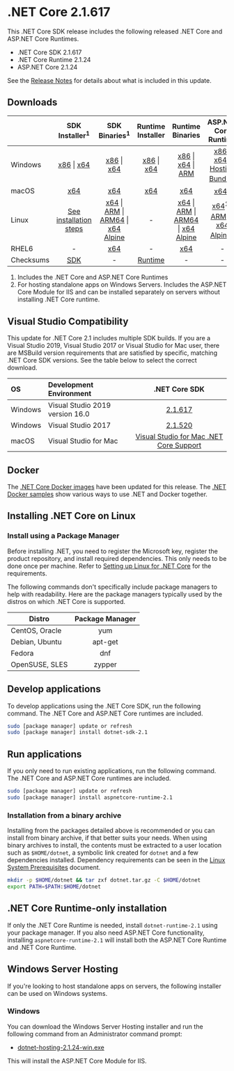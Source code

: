 # .NET Core 2.1.617

This .NET Core SDK release includes the following released .NET Core and ASP.NET Core Runtimes.

* .NET Core SDK 2.1.617
* .NET Core Runtime 2.1.24
* ASP.NET Core 2.1.24

See the [Release Notes](https://github.com/dotnet/core/blob/main/release-notes/2.1/2.1.24/2.1.24.md) for details about what is included in this update.

## Downloads

|           | SDK Installer<sup>1</sup>                        | SDK Binaries<sup>1</sup>                 | Runtime Installer                                        | Runtime Binaries                                 | ASP.NET Core Runtime           |
| --------- | :------------------------------------------:     | :----------------------:                 | :---------------------------:                            | :-------------------------:                      | :-----------------:            |
| Windows   | [x86][dotnet-sdk-win-x86.exe] \| [x64][dotnet-sdk-win-x64.exe] | [x86][dotnet-sdk-win-x86.zip] \| [x64][dotnet-sdk-win-x64.zip] | [x86][dotnet-runtime-win-x86.exe] \| [x64][dotnet-runtime-win-x64.exe] | [x86][dotnet-runtime-win-x86.zip] \| [x64][dotnet-runtime-win-x64.zip] \| [ARM][dotnet-runtime-win-arm.zip] | [x86][aspnetcore-runtime-win-x86.exe] \| [x64][aspnetcore-runtime-win-x64.exe] \| <br> [Hosting Bundle][dotnet-hosting-win.exe]<sup>2</sup> |
| macOS     | [x64][dotnet-sdk-osx-x64.pkg]  | [x64][dotnet-sdk-osx-x64.tar.gz]     | [x64][dotnet-runtime-osx-x64.pkg] | [x64][dotnet-runtime-osx-x64.tar.gz] | [x64][aspnetcore-runtime-osx-x64.tar.gz]<sup>1</sup>
| Linux     | [See installation steps][linux-setup]   | [x64][dotnet-sdk-linux-x64.tar.gz] \| [ARM][dotnet-sdk-linux-arm.tar.gz] \| [ARM64][dotnet-sdk-linux-arm64.tar.gz] \| [x64 Alpine][dotnet-sdk-linux-musl-x64.tar.gz] | - | [x64][dotnet-runtime-linux-x64.tar.gz] \| [ARM][dotnet-runtime-linux-arm.tar.gz] \| [ARM64][dotnet-runtime-linux-arm64.tar.gz] \| [x64 Alpine][dotnet-runtime-linux-musl-x64.tar.gz] | [x64][aspnetcore-runtime-linux-x64.tar.gz]<sup>1</sup>  \| [ARM][aspnetcore-runtime-linux-arm.tar.gz]<sup>1</sup> \| [x64 Alpine][aspnetcore-runtime-linux-musl-x64.tar.gz]<sup>1</sup> |
| RHEL6     | -                                                | [x64][dotnet-sdk-rhel.6-x64.tar.gz]                    | -                                                        | [x64][dotnet-runtime-rhel.6-x64.tar.gz] | - |
| Checksums | [SDK][checksums-sdk]                             | -                                        | [Runtime][checksums-runtime]                             | - | - |

1. Includes the .NET Core and ASP.NET Core Runtimes
2. For hosting standalone apps on Windows Servers. Includes the ASP.NET Core Module for IIS and can be installed separately on servers without installing .NET Core runtime.

## Visual Studio Compatibility

This update for .NET Core 2.1 includes multiple SDK builds. If you are a Visual Studio 2019, Visual Studio 2017 or Visual Studio for Mac user, there are MSBuild version requirements that are satisfied by specific, matching .NET Core SDK versions. See the table below to select the correct download.

| OS | Development Environment | .NET Core SDK |
| :-- | :-- | :--: |
| Windows | Visual Studio 2019 version 16.0 | [2.1.617](#downloads) |
| Windows | Visual Studio 2017 | [2.1.520](2.1.24.md) |
| macOS | Visual Studio for Mac | [Visual Studio for Mac .NET Core Support](https://learn.microsoft.com/visualstudio/mac/net-core-support) |


## Docker

The [.NET Core Docker images](https://hub.docker.com/_/microsoft-dotnet) have been updated for this release. The [.NET Docker samples](https://github.com/dotnet/dotnet-docker/blob/main/samples/README.md) show various ways to use .NET and Docker together.

## Installing .NET Core on Linux

### Install using a Package Manager

Before installing .NET, you need to register the Microsoft key, register the product repository, and install required dependencies. This only needs to be done once per machine. Refer to [Setting up Linux for .NET Core][linux-setup] for the requirements.

The following commands don't specifically include package managers to help with readability. Here are the package managers typically used by the distros on which .NET Core is supported.

| Distro | Package Manager  |
| ---             | :----:  |
| CentOS, Oracle  | yum     |
| Debian, Ubuntu  | apt-get |
| Fedora          | dnf     |
| OpenSUSE, SLES  | zypper  |

## Develop applications

To develop applications using the .NET Core SDK, run the following command. The .NET Core and ASP.NET Core runtimes are included.

```bash
sudo [package manager] update or refresh
sudo [package manager] install dotnet-sdk-2.1
```

## Run applications

If you only need to run existing applications, run the following command. The .NET Core and ASP.NET Core runtimes are included.

```bash
sudo [package manager] update or refresh
sudo [package manager] install aspnetcore-runtime-2.1
```

### Installation from a binary archive

Installing from the packages detailed above is recommended or you can install from binary archive, if that better suits your needs. When using binary archives to install, the contents must be extracted to a user location such as `$HOME/dotnet`, a symbolic link created for `dotnet` and a few dependencies installed. Dependency requirements can be seen in the [Linux System Prerequisites](https://github.com/dotnet/core/blob/main/Documentation/linux-prereqs.md) document.

```bash
mkdir -p $HOME/dotnet && tar zxf dotnet.tar.gz -C $HOME/dotnet
export PATH=$PATH:$HOME/dotnet
```

## .NET Core Runtime-only installation

If only the .NET Core Runtime is needed, install `dotnet-runtime-2.1` using your package manager. If you also need ASP.NET Core functionality, installing `aspnetcore-runtime-2.1` will install both the ASP.NET Core Runtime and .NET Core Runtime.

## Windows Server Hosting

If you're looking to host standalone apps on servers, the following installer can be used on Windows systems.

### Windows

You can download the Windows Server Hosting installer and run the following command from an Administrator command prompt:

* [dotnet-hosting-2.1.24-win.exe][dotnet-hosting-win.exe]

This will install the ASP.NET Core Module for IIS.

[blob-runtime]: https://dotnetcli.blob.core.windows.net/dotnet/Runtime/
[blob-sdk]: https://dotnetcli.blob.core.windows.net/dotnet/Sdk/
[release-notes]: https://github.com/dotnet/core/blob/main/release-notes/2.1/2.1.24/2.1.24.md

[checksums-runtime]: https://dotnetcli.blob.core.windows.net/dotnet/checksums/2.1.24-sha.txt
[checksums-sdk]: https://dotnetcli.blob.core.windows.net/dotnet/checksums/2.1.24-sha.txt

[linux-install]: https://learn.microsoft.com/dotnet/core/install/linux
[linux-setup]: https://learn.microsoft.com/dotnet/core/install/



[//]: # ( Runtime 2.1.24)
[dotnet-runtime-linux-arm.tar.gz]: https://download.visualstudio.microsoft.com/download/pr/e4b1196b-46a7-48c7-81d3-24ac8e385c74/ecf03a67221e8aba56dfb5702faad8a9/dotnet-runtime-2.1.24-linux-arm.tar.gz
[dotnet-runtime-linux-arm64.tar.gz]: https://download.visualstudio.microsoft.com/download/pr/3039e7d2-6067-4b11-a7f6-43a3326f84e5/b7e309aa3566ff6e30935883550a382e/dotnet-runtime-2.1.24-linux-arm64.tar.gz
[dotnet-runtime-linux-musl-x64.tar.gz]: https://download.visualstudio.microsoft.com/download/pr/269518d9-f768-4df7-9db5-83a222a9de1a/3abcc8d987795bae303879a4d50fbba9/dotnet-runtime-2.1.24-linux-musl-x64.tar.gz
[dotnet-runtime-linux-x64.tar.gz]: https://download.visualstudio.microsoft.com/download/pr/e12e29fe-d4ca-4be6-9d24-69648c16e47e/1cf6bdba50135a72f64ef9dc34dfa784/dotnet-runtime-2.1.24-linux-x64.tar.gz
[dotnet-runtime-osx-x64.pkg]: https://download.visualstudio.microsoft.com/download/pr/0a7ee9b5-d616-497b-8023-580dc3f2243e/1ae50f7853f4ba13832382443703f829/dotnet-runtime-2.1.24-osx-x64.pkg
[dotnet-runtime-osx-x64.tar.gz]: https://download.visualstudio.microsoft.com/download/pr/ae21eaaf-b1b5-45cd-b4d3-6a29bf050d2b/d6b31314b8ca1121f18eaa9b891cf32a/dotnet-runtime-2.1.24-osx-x64.tar.gz
[dotnet-runtime-rhel.6-x64.tar.gz]: https://download.visualstudio.microsoft.com/download/pr/23117c69-563a-423b-8b40-591a70010c58/f9bfea15475119f77506419387eba145/dotnet-runtime-2.1.24-rhel.6-x64.tar.gz
[dotnet-runtime-win-arm.zip]: https://download.visualstudio.microsoft.com/download/pr/a79ff108-b4d4-4447-866e-9230bbddce8a/bd08d5bd41e37a452d317b39da107379/dotnet-runtime-2.1.24-win-arm.zip
[dotnet-runtime-win-x64.exe]: https://download.visualstudio.microsoft.com/download/pr/d45e9c83-d873-4b27-991d-1989eb3a9c1e/ec407bf9ed35086f150e4c6f3f635e8c/dotnet-runtime-2.1.24-win-x64.exe
[dotnet-runtime-win-x64.zip]: https://download.visualstudio.microsoft.com/download/pr/99750379-efda-483b-a7bf-16a7b137ba2c/6d5a6ec1bbe00168b5985acd808340db/dotnet-runtime-2.1.24-win-x64.zip
[dotnet-runtime-win-x86.exe]: https://download.visualstudio.microsoft.com/download/pr/86f3ea65-9202-461f-9309-94c7bc1f5b28/233908f5f84f797b165dfe82518b526e/dotnet-runtime-2.1.24-win-x86.exe
[dotnet-runtime-win-x86.zip]: https://download.visualstudio.microsoft.com/download/pr/7a37b19d-e9f3-4662-bea8-207d9c97137d/b4fa378fa374b25fb90593394d88dfeb/dotnet-runtime-2.1.24-win-x86.zip

[//]: # ( ASP 2.1.24)
[aspnetcore-runtime-linux-arm.tar.gz]: https://download.visualstudio.microsoft.com/download/pr/89b79b5c-5f07-4512-aa77-cebf1d98c35a/e968517ab3cbfc534c54879d1e40b30b/aspnetcore-runtime-2.1.24-linux-arm.tar.gz
[aspnetcore-runtime-linux-musl-x64.tar.gz]: https://download.visualstudio.microsoft.com/download/pr/7615dd36-1115-4e1d-b11d-660db67caf96/8805cfd64c43e10f25aad180d4a7e9c0/aspnetcore-runtime-2.1.24-linux-musl-x64.tar.gz
[aspnetcore-runtime-linux-x64.tar.gz]: https://download.visualstudio.microsoft.com/download/pr/e91b0359-e19a-4d8d-9034-135312eec3e6/65ffbc85a45cbbd355c033b52bf4234d/aspnetcore-runtime-2.1.24-linux-x64.tar.gz
[aspnetcore-runtime-osx-x64.tar.gz]: https://download.visualstudio.microsoft.com/download/pr/af6af59d-d095-4d1f-94df-4ee926f421b6/c02dc4ebd5b61e019930f7b9611fa404/aspnetcore-runtime-2.1.24-osx-x64.tar.gz
[aspnetcore-runtime-win-x64.exe]: https://download.visualstudio.microsoft.com/download/pr/15f1576e-121c-445b-a0a5-a3d4f22152c9/0787378e0935f4c974427b030ca5cdb3/aspnetcore-runtime-2.1.24-win-x64.exe
[aspnetcore-runtime-win-x64.zip]: https://download.visualstudio.microsoft.com/download/pr/f0a00928-8d33-4da6-b5e0-be6ba7b912b4/9a3dc895d91658b6ace42bfcdbfe452a/aspnetcore-runtime-2.1.24-win-x64.zip
[aspnetcore-runtime-win-x86.exe]: https://download.visualstudio.microsoft.com/download/pr/95268e55-d4a8-4174-a0fc-f08b7b513570/5294331da591c8fe886b864f4cb15bab/aspnetcore-runtime-2.1.24-win-x86.exe
[aspnetcore-runtime-win-x86.zip]: https://download.visualstudio.microsoft.com/download/pr/36f5e029-6914-4dd8-88ab-dbf08249f3f4/79b402b37172df992c8fcc2ee29ceb4e/aspnetcore-runtime-2.1.24-win-x86.zip
[dotnet-hosting-win.exe]: https://download.visualstudio.microsoft.com/download/pr/f55c59eb-1488-4b29-bd3c-c07e0e1db3fc/5205b2f088e6af60bae5620b1a7ee112/dotnet-hosting-2.1.24-win.exe

[//]: # ( SDK 2.1.617 )
[dotnet-sdk-linux-arm.tar.gz]: https://download.visualstudio.microsoft.com/download/pr/198f9bcf-c59f-4306-9ad7-f3982f822f39/9e1b3b8f238c6407b71145674d797eed/dotnet-sdk-2.1.617-linux-arm.tar.gz
[dotnet-sdk-linux-arm64.tar.gz]: https://download.visualstudio.microsoft.com/download/pr/c25ef974-5e76-453f-8b06-97fa0bf866a7/7f8bb6257f2f57130ea58f1c392640f0/dotnet-sdk-2.1.617-linux-arm64.tar.gz
[dotnet-sdk-linux-musl-x64.tar.gz]: https://download.visualstudio.microsoft.com/download/pr/4ff2af52-62a4-412d-a746-544fd8dc6c6f/fcbc95db6f70217c1508837ca01ba561/dotnet-sdk-2.1.617-linux-musl-x64.tar.gz
[dotnet-sdk-linux-x64.tar.gz]: https://download.visualstudio.microsoft.com/download/pr/15e7924d-d2fe-4fc5-8e09-59a4e688bdd6/02842b49de1c34a3f86568b62c8118b5/dotnet-sdk-2.1.617-linux-x64.tar.gz
[dotnet-sdk-osx-x64.pkg]: https://download.visualstudio.microsoft.com/download/pr/0d76e6cc-cca5-4105-af84-18b291060ac0/34b6dd4f4c3fbd70950fb19305e19ea6/dotnet-sdk-2.1.617-osx-x64.pkg
[dotnet-sdk-osx-x64.tar.gz]: https://download.visualstudio.microsoft.com/download/pr/19b1b896-bb94-4ae2-8ef5-e5b26bb00d9a/5eceee87c9c910f1f09a3769aff07d63/dotnet-sdk-2.1.617-osx-x64.tar.gz
[dotnet-sdk-rhel.6-x64.tar.gz]: https://download.visualstudio.microsoft.com/download/pr/af544a98-6cae-416c-a930-7d37d1844aae/72afd9b31b78075d302498fb99e470a9/dotnet-sdk-2.1.617-rhel.6-x64.tar.gz
[dotnet-sdk-win-x64.exe]: https://download.visualstudio.microsoft.com/download/pr/d9cb7763-359d-4611-862d-51a76fcf01d9/ff95e55df079056e0fb8afefdb1d7cca/dotnet-sdk-2.1.617-win-x64.exe
[dotnet-sdk-win-x64.zip]: https://download.visualstudio.microsoft.com/download/pr/2312e246-99bc-4084-92a6-14c4ea603290/330703cc987e8f4443e014f54d280970/dotnet-sdk-2.1.617-win-x64.zip
[dotnet-sdk-win-x86.exe]: https://download.visualstudio.microsoft.com/download/pr/e4d0b9dc-cf61-4233-988f-48a8ce0cd3a1/f4fd46d0d0264ca48db87bb41d1c45ba/dotnet-sdk-2.1.617-win-x86.exe
[dotnet-sdk-win-x86.zip]: https://download.visualstudio.microsoft.com/download/pr/c461144f-d8f2-4028-901b-7fed5b42c9b1/28feaf80851253054b47ce06916d7533/dotnet-sdk-2.1.617-win-x86.zip

